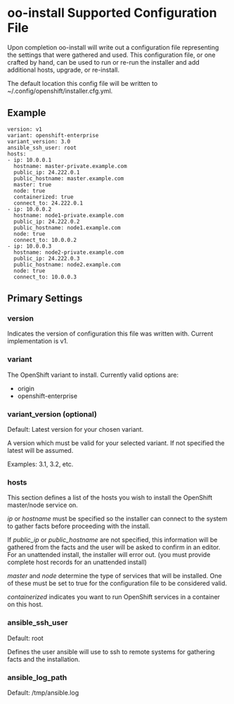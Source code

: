 # oo-install Supported Configuration File

Upon completion oo-install will write out a configuration file representing the settings that were gathered and used. This configuration file, or one crafted by hand, can be used to run or re-run the installer and add additional hosts, upgrade, or re-install.

The default location this config file will be written to ~/.config/openshift/installer.cfg.yml.

## Example

```
version: v1
variant: openshift-enterprise
variant_version: 3.0
ansible_ssh_user: root
hosts:
- ip: 10.0.0.1
  hostname: master-private.example.com
  public_ip: 24.222.0.1
  public_hostname: master.example.com
  master: true
  node: true
  containerized: true
  connect_to: 24.222.0.1
- ip: 10.0.0.2
  hostname: node1-private.example.com
  public_ip: 24.222.0.2
  public_hostname: node1.example.com
  node: true
  connect_to: 10.0.0.2
- ip: 10.0.0.3
  hostname: node2-private.example.com
  public_ip: 24.222.0.3
  public_hostname: node2.example.com
  node: true
  connect_to: 10.0.0.3
```

## Primary Settings

### version

Indicates the version of configuration this file was written with. Current implementation is v1.

### variant

The OpenShift variant to install. Currently valid options are:

 * origin
 * openshift-enterprise

### variant_version (optional)

Default: Latest version for your chosen variant.

A version which must be valid for your selected variant. If not specified the latest will be assumed.

Examples: 3.1, 3.2, etc.

### hosts

This section defines a list of the hosts you wish to install the OpenShift master/node service on.

*ip* or *hostname* must be specified so the installer can connect to the system to gather facts before proceeding with the install.

If *public_ip* or *public_hostname* are not specified, this information will be gathered from the facts and the user will be asked to confirm in an editor. For an unattended install, the installer will error out. (you must provide complete host records for an unattended install)

*master* and *node* determine the type of services that will be installed. One of these must be set to true for the configuration file to be considered valid.

*containerized* indicates you want to run OpenShift services in a container on this host.

### ansible_ssh_user

Default: root

Defines the user ansible will use to ssh to remote systems for gathering facts and the installation.

### ansible_log_path

Default: /tmp/ansible.log


